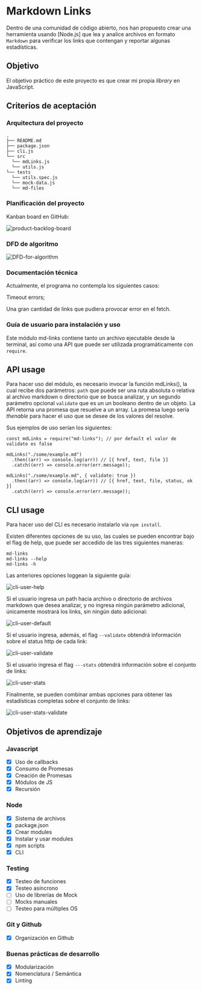 # Markdown Links

Dentro de una comunidad de código abierto, nos han propuesto crear una
herramienta usando [Node.js] que lea y analice archivos en formato `Markdown`
para verificar los links que contengan y reportar algunas estadísticas.

## Objetivo

El objetivo práctico de este proyecto es que crear mi propia _library_ en JavaScript.

## Criterios de aceptación

### Arquitectura del proyecto 

```
.
├── README.md
├── package.json
├── cli.js
└── src
  └── mdLinks.js
  └── utils.js
└── tests
  └── utils.spec.js
  └── mock-data.js
  └── md-files
```

### Planificación del proyecto

Kanban board en GitHub: 

![product-backlog-board](./readme-img/product-backlog.jpg)

### DFD de algoritmo

![DFD-for-algorithm](./readme-img/md-links.jpg)

### Documentación técnica

Actualmente, el programa no contempla los siguientes casos: 

Timeout errors; 

Una gran cantidad de links que pudiera provocar error en el fetch.

### Guía de usuario para instalación y uso

Este módulo md-links contiene tanto un archivo ejecutable desde la terminal, así como una API
que puede ser utilizada programáticamente con ```require```. 

## API usage

Para hacer uso del módulo, es necesario invocar la función mdLinks(), la cual recibe dos parámetros:
```path``` que puede ser una ruta absoluta o relativa al archivo markdown o directorio que se busca analizar,
y un segundo parámetro opcional ```validate``` que es un un booleano dentro de un objeto. 
La API retorna una promesa que resuelve a un array. La promesa luego sería _thenable_ para hacer el uso que se desee de los valores del resolve.

Sus ejemplos de uso serían los siguientes:

```
const mdLinks = require("md-links"); // por default el valor de validate es false

mdLinks("./some/example.md") 
  .then((arr) => console.log(arr)) // [{ href, text, file }]
  .catch((err) => console.error(err.message));

mdLinks("./some/example.md", { validate: true })
  .then((arr) => console.log(arr)) // [{ href, text, file, status, ok }]
  .catch((err) => console.error(err.message));
```

## CLI usage

Para hacer uso del CLI es necesario instalarlo via ```npm install```.

Existen diferentes opciones de su uso, las cuales se pueden encontrar bajo el flag de help, que 
puede ser accedido de las tres siguientes maneras:

``` 
md-links
md-links --help
md-links -h
```

Las anteriores opciones loggean la siguiente guía:

![cli-user-help](./readme-img/mdlinks-help.png)

Si el usuario ingresa un path hacia archivo o directorio de archivos markdown que desea analizar,
y no ingresa ningún parámetro adicional, únicamente mostrará los links, sin ningún dato adicional:

![cli-user-default](./readme-img/mdlinks.png)

Si el usuario ingresa, además, el flag ```--validate``` obtendrá información sobre el status
http de cada link:

![cli-user-validate](./readme-img/mdlinks.png)

Si el usuario ingresa el flag ```---stats``` obtendrá información sobre el conjunto de links:

![cli-user-stats](./readme-img/mdlinks-stats.png)

Finalmente, se pueden combinar ambas opciones para obtener las estadísticas completas sobre el conjunto
de links:

![cli-user-stats-validate](./readme-img/md-links-stats-validate.png)

## Objetivos de aprendizaje

### Javascript
- [x] Uso de callbacks
- [x] Consumo de Promesas
- [x] Creación de Promesas
- [x] Módulos de JS
- [x] Recursión

### Node
- [x] Sistema de archivos
- [x] package.json
- [x] Crear modules
- [x] Instalar y usar modules
- [x] npm scripts
- [x] CLI

### Testing
- [x] Testeo de funciones
- [x] Testeo asíncrono
- [ ] Uso de librerías de Mock
- [ ] Mocks manuales
- [ ] Testeo para múltiples OS

### Git y Github
- [x] Organización en Github

### Buenas prácticas de desarrollo
- [x] Modularización
- [x] Nomenclatura / Semántica
- [x] Linting
